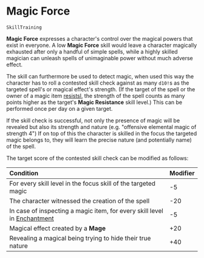 # Magic Force

`SkillTraining`

**Magic Force** expresses a character's control over the magical powers that exist in everyone. A low **Magic Force** skill would leave a character magically exhausted after only a handful of simple spells, while a highly skilled magician can unleash spells of unimaginable power without much adverse effect.

The skill can furthermore be used to detect magic, when used this way the character has to roll a contested skill check against as many `d10!`s as the targeted spell's or magical effect's strength. (If the target of the spell or the owner of a magic item [resistsl](skill:magic_resistance), the strength of the spell counts as many points higher as the target's **Magic Resistance** skill level.) This can be performed once per day on a given target.

If the skill check is successful, not only the presence of magic will be revealed but also its strength and nature  (e.g. "offensive elemental magic of strength 4") If on top of this the character is skilled in the focus the targeted magic belongs to, they will learn the precise nature (and potentially name) of the spell.

The target score of the contested skill check can be modified as follows:

| Condition | Modifier |
| :- | :- |
| For every skill level in the focus skill of the targeted magic | -5 |
| The character witnessed the creation of the spell | -20 |
| In case of inspecting a magic item, for every skill level in [Enchantment](skill:enchantment) | -5 |
| Magical effect created by a **Mage** | +20 |
| Revealing a magical being trying to hide their true nature | +40 | 